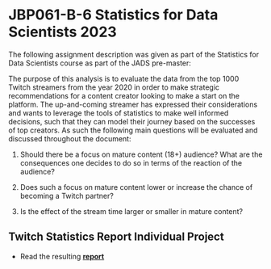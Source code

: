 # JBP061-B-6 Statistics for Data Scientists 2023
The following assignment description was given as part of the Statistics for Data Scientists course as part of the JADS pre-master:

The purpose of this analysis is to evaluate the data from the top 1000 Twitch streamers from the year 2020 in order to make strategic recommendations for a content creator looking to make a start on the platform. The up-and-coming streamer has expressed their considerations and wants to leverage the tools of statistics to make well informed decisions, such that they can model their journey based on the successes of top creators. As such the following main questions will be evaluated and discussed throughout the document:

1. Should there be a focus on mature content (18+) audience? What are the consequences one decides to do so in terms of the reaction of the audience?

2. Does such a focus on mature content lower or increase the chance of becoming a Twitch partner?

3. Is the effect of the stream time larger or smaller in mature content?

## Twitch Statistics Report Individual Project
- Read the resulting [**report**](Twitch-Stats-Report.pdf)
